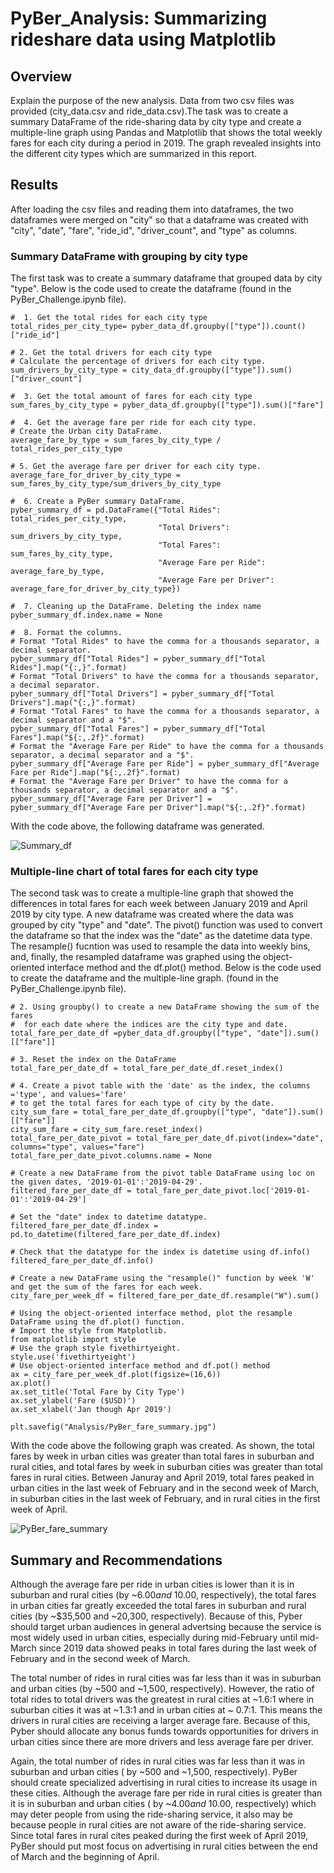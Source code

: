 # PyBer_Analysis: Summarizing rideshare data using Matplotlib
## Overview
Explain the purpose of the new analysis.
Data from two csv files was provided (city_data.csv and ride_data.csv).The task was to create a summary DataFrame of the ride-sharing data by city type and create a multiple-line graph using Pandas and Matplotlib that shows the total weekly fares for each city during a period in 2019. The graph revealed insights into the different city types which are summarized in this report. 
## Results
After loading the csv files and reading them into dataframes, the two dataframes were merged on "city" so that a dataframe was created with "city", "date", "fare", "ride_id", "driver_count", and "type" as columns. 
### Summary DataFrame with grouping by city type
The first task was to create a summary dataframe that grouped data by city "type". Below is the code used to create the dataframe (found in the PyBer_Challenge.ipynb file).
```
#  1. Get the total rides for each city type
total_rides_per_city_type= pyber_data_df.groupby(["type"]).count()["ride_id"]

# 2. Get the total drivers for each city type
# Calculate the percentage of drivers for each city type.
sum_drivers_by_city_type = city_data_df.groupby(["type"]).sum()["driver_count"]

#  3. Get the total amount of fares for each city type
sum_fares_by_city_type = pyber_data_df.groupby(["type"]).sum()["fare"]

#  4. Get the average fare per ride for each city type. 
# Create the Urban city DataFrame.
average_fare_by_type = sum_fares_by_city_type / total_rides_per_city_type

# 5. Get the average fare per driver for each city type. 
average_fare_for_driver_by_city_type = sum_fares_by_city_type/sum_drivers_by_city_type

#  6. Create a PyBer summary DataFrame. 
pyber_summary_df = pd.DataFrame({"Total Rides": total_rides_per_city_type,
                                 "Total Drivers": sum_drivers_by_city_type,
                                 "Total Fares": sum_fares_by_city_type,  
                                 "Average Fare per Ride": average_fare_by_type,
                                 "Average Fare per Driver": average_fare_for_driver_by_city_type})

#  7. Cleaning up the DataFrame. Deleting the index name
pyber_summary_df.index.name = None

#  8. Format the columns.
# Format "Total Rides" to have the comma for a thousands separator, a decimal separator.
pyber_summary_df["Total Rides"] = pyber_summary_df["Total Rides"].map("{:,}".format)
# Format "Total Drivers" to have the comma for a thousands separator, a decimal separator.
pyber_summary_df["Total Drivers"] = pyber_summary_df["Total Drivers"].map("{:,}".format)
# Format "Total Fares" to have the comma for a thousands separator, a decimal separator and a "$".
pyber_summary_df["Total Fares"] = pyber_summary_df["Total Fares"].map("${:,.2f}".format)
# Format the "Average Fare per Ride" to have the comma for a thousands separator, a decimal separator and a "$".
pyber_summary_df["Average Fare per Ride"] = pyber_summary_df["Average Fare per Ride"].map("${:,.2f}".format)
# Format the "Average Fare per Driver" to have the comma for a thousands separator, a decimal separator and a "$".
pyber_summary_df["Average Fare per Driver"] = pyber_summary_df["Average Fare per Driver"].map("${:,.2f}".format)
```
With the code above, the following dataframe was generated.

![Summary_df](https://user-images.githubusercontent.com/104794100/179130119-1ea1f7b8-6e50-4461-a0a2-5fe7c5c1c8f7.png)

### Multiple-line chart of total fares for each city type
The second task was to create a multiple-line graph that showed the differences in total fares for each week between January 2019 and April 2019 by city type. A new dataframe was created where the data was grouped by city "type" and "date". The pivot() function was used to convert the dataframe so that the index was the "date" as the datetime data type. The resample() fucntion was used to resample the data into weekly bins, and, finally, the resampled dataframe was graphed using the object-oriented interface method and the df.plot() method. Below is the code used to create the dataframe and the multiple-line graph. (found in the PyBer_Challenge.ipynb file).
```
# 2. Using groupby() to create a new DataFrame showing the sum of the fares 
#  for each date where the indices are the city type and date.
total_fare_per_date_df =pyber_data_df.groupby(["type", "date"]).sum()[["fare"]]

# 3. Reset the index on the DataFrame
total_fare_per_date_df = total_fare_per_date_df.reset_index()

# 4. Create a pivot table with the 'date' as the index, the columns ='type', and values='fare' 
# to get the total fares for each type of city by the date. 
city_sum_fare = total_fare_per_date_df.groupby(["type", "date"]).sum()[["fare"]]
city_sum_fare = city_sum_fare.reset_index()
total_fare_per_date_pivot = total_fare_per_date_df.pivot(index="date", columns="type", values="fare")
total_fare_per_date_pivot.columns.name = None

# Create a new DataFrame from the pivot table DataFrame using loc on the given dates, '2019-01-01':'2019-04-29'.
filtered_fare_per_date_df = total_fare_per_date_pivot.loc['2019-01-01':'2019-04-29']

# Set the "date" index to datetime datatype. 
filtered_fare_per_date_df.index = pd.to_datetime(filtered_fare_per_date_df.index)

# Check that the datatype for the index is datetime using df.info()
filtered_fare_per_date_df.info()

# Create a new DataFrame using the "resample()" function by week 'W' and get the sum of the fares for each week.
city_fare_per_week_df = filtered_fare_per_date_df.resample("W").sum()

# Using the object-oriented interface method, plot the resample DataFrame using the df.plot() function. 
# Import the style from Matplotlib.
from matplotlib import style
# Use the graph style fivethirtyeight.
style.use('fivethirtyeight')
# Use object-oriented interface method and df.pot() method
ax = city_fare_per_week_df.plot(figsize=(16,6))
ax.plot()
ax.set_title('Total Fare by City Type')
ax.set_ylabel('Fare ($USD)')
ax.set_xlabel('Jan though Apr 2019')

plt.savefig("Analysis/PyBer_fare_summary.jpg")
```
With the code above the following graph was created. As shown, the total fares by week in urban cities was greater than total fares in suburban and rural cities, and total fares by week in suburban cities was greater than total fares in rural cities. Between Januray and April 2019, total fares peaked in urban cities in the last week of February and in the second week of March, in suburban cities in the last week of February, and in rural cities in the first week of April. 

![PyBer_fare_summary](https://user-images.githubusercontent.com/104794100/178580598-e418f8e2-7518-44cd-9753-1ff10d2d5f6f.jpg)

## Summary and Recommendations
Although the average fare per ride in urban cities is lower than it is in suburban and rural cities (by ~$6.00 and ~$10.00, respectively), the total fares in urban cities far greatly exceeded the total fares in suburban and rural cities (by ~$35,500 and ~20,300, respectively). Because of this, Pyber should target urban audiences in general advertsing because the service is most widely used in urban cities, especially during mid-February until mid-March since 2019 data showed peaks in total fares during the last week of February and in the second week of March.

The total number of rides in rural cities was far less than it was in suburban and urban cities (by ~500 and ~1,500, respectively). However, the ratio of total rides to total drivers was the greatest in rural cities at ~1.6:1 where in suburban cities it was at ~1.3:1 and in urban cities at ~ 0.7:1. This means the drivers in rural cities are receiving a larger average fare. Because of this, Pyber should allocate any bonus funds towards opportunities for drivers in urban cities since there are more drivers and less average fare per driver.

Again, the total number of rides in rural cities was far less than it was in suburban and urban cities ( by ~500 and ~1,500, respectively). PyBer should create specialized advertising in rural cities to increase its usage in these cities. Although the average fare per ride in rural cities is greater than it is in suburban and urban cities ( by ~$4.00 and ~$10.00, respectively) which may deter people from using the ride-sharing service, it also may be because people in rural cities are not aware of the ride-sharing service. Since total fares in rural cites peaked during the first week of April 2019, PyBer should put most focus on advertising in rural cities between the end of March and the beginning of April.


 
